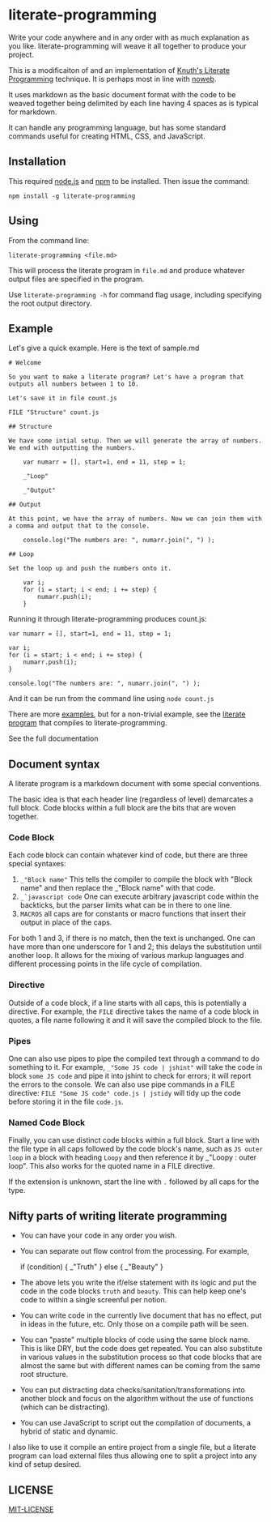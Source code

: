 literate-programming
====================

Write your code anywhere and in any order with as much explanation as you like. literate-programming will weave it all together to produce your project.

This is a modificaiton of and an implementation of [Knuth's Literate Programming](http://www-cs-faculty.stanford.edu/~uno/lp.html) technique. It is perhaps most in line with [noweb](http://tex.loria.fr/litte/ieee.pdf). 

It uses markdown as the basic document format with the code to be weaved together being delimited by each line having 4 spaces as is typical for markdown. 

It can handle any programming language, but has some standard commands useful for creating HTML, CSS, and JavaScript. 

## Installation

This required [node.js](http://nodejs.org) and [npm](https://npmjs.org/) to be installed. Then issue the command:

    npm install -g literate-programming

## Using

From the command line:

    literate-programming <file.md>

This will process the literate program in `file.md` and produce whatever output files are specified in the program. 

Use `literate-programming -h`  for command flag usage, including specifying the root output directory.  

## Example

Let's give a quick example. Here is the text of sample.md

    # Welcome

    So you want to make a literate program? Let's have a program that outputs all numbers between 1 to 10.

    Let's save it in file count.js

    FILE "Structure" count.js

    ## Structure 

    We have some intial setup. Then we will generate the array of numbers. We end with outputting the numbers. 

        var numarr = [], start=1, end = 11, step = 1;

        _"Loop"

        _"Output"

    ## Output 

    At this point, we have the array of numbers. Now we can join them with a comma and output that to the console.

        console.log("The numbers are: ", numarr.join(", ") );

    ## Loop

    Set the loop up and push the numbers onto it. 

        var i;
        for (i = start; i < end; i += step) {
            numarr.push(i);
        }

Running it through literate-programming produces count.js: 

    var numarr = [], start=1, end = 11, step = 1;

    var i;
    for (i = start; i < end; i += step) {
        numarr.push(i);
    }

    console.log("The numbers are: ", numarr.join(", ") );

And it can be run from the command line using `node count.js`

There are more [examples](https://github.com/jostylr/literate-programming/tree/master/examples), but for a non-trivial example, see the [literate program](https://github.com/jostylr/literate-programming/blob/master/lp.md) that compiles to literate-programming.

See the full documentation

## Document syntax

A literate program is a markdown document with some special conventions. 

The basic idea is that each header line (regardless of level) demarcates a full block. Code blocks within a full block are the bits that are woven together. 

### Code Block

Each code block can contain whatever kind of code, but there are three special syntaxes: 

1. `_"Block name"` This tells the compiler to compile the block with "Block name" and then replace the _"Block name" with that code.
2. ``_`javascript code``  One can execute arbitrary javascript code within the backticks, but the parser limits what can be in there to one line. 
3. `MACROS` all caps are for constants or macro functions that insert their output in place of the caps. 

For both 1 and 3, if there is no match, then the text is unchanged. One can have more than one underscore for 1 and 2; this delays the substitution until another loop. It allows for the mixing of various markup languages and different processing points in the life cycle of compilation.

### Directive

Outside of a code block, if a line starts with all caps, this is potentially a directive. For example, the `FILE` directive takes the name of a code block in quotes, a file name following it and it will save the compiled block to the file. 

### Pipes

One can also use pipes to pipe the compiled text through a command to do something to it. For example, `_"Some JS code | jshint"`  will take the code in block `some JS code` and pipe it into jshint to check for errors; it will report the errors to the console. We can also use pipe commands in a FILE directive:  `FILE "Some JS code" code.js | jstidy` will tidy up the code before storing it in the file `code.js`.

### Named Code Block

Finally, you can use distinct code blocks within a full block. Start a line with the file type in all caps followed by the code block's name, such as  `JS outer loop` in a block with heading `Loopy` and then reference it by _"Loopy : outer loop". This also works for the quoted name in a FILE directive. 

If the extension is unknown, start the line with `.` followed by all caps for the type. 


## Nifty parts of writing literate programming

* You can have your code in any order you wish. 
* You can separate out flow control from the processing. For example,

    if (condition) {
        _"Truth"
    } else {
        _"Beauty"
    }

* The above lets you write the if/else statement with its logic and put the code in the code blocks `truth` and `beauty`. This can help keep one's code to within a single screenful per notion. 
* You can write code in the currently live document that has no effect, put in ideas in the future, etc. Only those on a compile path will be seen. 
* You can "paste" multiple blocks of code using the same block name. This is like DRY, but the code does get repeated. You can also substitute in various values  in the substitution process so that code blocks that are almost the same but with different names can be coming from the same root structure. 
* You can put distracting data checks/sanitation/transformations into another block and focus on the algorithm without the use of functions (which can be distracting). 
* You can use JavaScript to script out the compilation of documents, a hybrid of static and dynamic. 

I also like to use it compile an entire project from a single file, but a literate program can load external files thus allowing one to split a project into any kind of setup desired. 

## LICENSE

[MIT-LICENSE](https://github.com/jostylr/literate-programming/blob/master/LICENSE)
